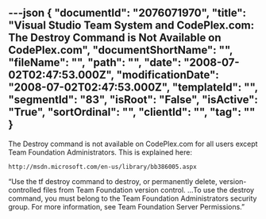 ---json
{
  "documentId": "2076071970",
  "title": "Visual Studio Team System and CodePlex.com: The Destroy Command is Not Available on CodePlex.com",
  "documentShortName": "",
  "fileName": "",
  "path": "",
  "date": "2008-07-02T02:47:53.000Z",
  "modificationDate": "2008-07-02T02:47:53.000Z",
  "templateId": "",
  "segmentId": "83",
  "isRoot": "False",
  "isActive": "True",
  "sortOrdinal": "",
  "clientId": "",
  "tag": ""
}
---

The Destroy command is not available on CodePlex.com for all users except Team Foundation Administrators. This is explained here:

    http://msdn.microsoft.com/en-us/library/bb386005.aspx

“Use the tf destroy command to destroy, or permanently delete, version-controlled files from Team Foundation version control. …To use the destroy command, you must belong to the Team Foundation Administrators security group. For more information, see Team Foundation Server Permissions.”
